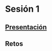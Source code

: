 # Sesión 1

## [Presentación](https://docs.google.com/presentation/d/1mZerZtUIBkRtBKdn5GpIHD6FQ_pRMzRBq_FTy9WUzGM/edit)

## Retos


